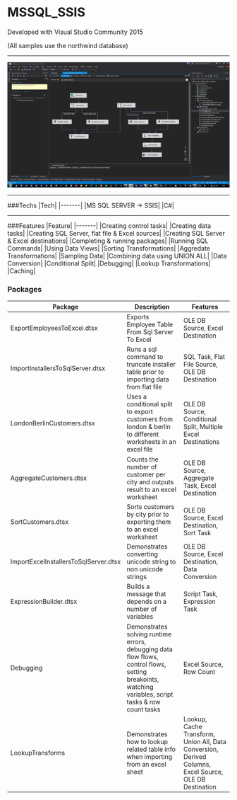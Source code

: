 # MSSQL_SSIS

Developed with Visual Studio Community 2015

(All samples use the northwind database)

---

![Screen Shot](https://github.com/Apollo013/MSSQL_SSIS/blob/master/ScreenShot.png?raw=true "Screen shot")

---

###Techs
|Tech|
|-------|
|MS SQL SERVER -> SSIS|
|C#|

---

###Features
|Feature|
|-------|
|Creating control tasks|
|Creating data tasks|
|Creating SQL Server, flat file & Excel sources|
|Creating SQL Server & Excel destinations|
|Completing & running packages|
|Running SQL Commands|
|Using Data Views|
|Sorting Transformations|
|Aggredate Transformations|
|Sampling Data|
|Combining data using UNION ALL|
|Data Conversion|
|Conditional Split|
|Debugging|
|Lookup Transformations|
|Caching|


### Packages
|Package|Description|Features|
|-------|-----------|--------|
|ExportEmployeesToExcel.dtsx|Exports Employee Table From Sql Server To Excel|OLE DB Source, Excel Destination|
|ImportInstallersToSqlServer.dtsx|Runs a sql command to truncate installer table prior to importing data from flat file|SQL Task, Flat File Source, OLE DB Destination|
|LondonBerlinCustomers.dtsx| Uses a conditional split to export customers from london & berlin to different worksheets in an excel file|OLE DB Source, Conditional Split, Multiple Excel Destinations| 
|AggregateCustomers.dtsx|Counts the number of customer per city and outputs result to an excel worksheet| OLE DB Source, Aggregate Task, Excel Destination| 
|SortCustomers.dtsx| Sorts customers by city prior to exporting them to an excel worksheet|OLE DB Source, Excel Destination, Sort Task|
|ImportExcelInstallersToSqlServer.dtsx|Demonstrates converting unicode string to non unicode strings|OLE DB Source, Excel Destination, Data Conversion|
|ExpressionBuilder.dtsx| Builds a message that depends on a number of variables| Script Task, Expression Task |
|Debugging| Demonstrates solving runtime errors, debugging data flow flows, control flows, setting breakoints, watching variables, script tasks & row count tasks| Excel Source, Row Count|
|LookupTransforms| Demonstrates how to lookup related table info when importing from an excel sheet|Lookup, Cache Transform, Union All, Data Conversion, Derived Columns, Excel Source, OLE DB Destination|
